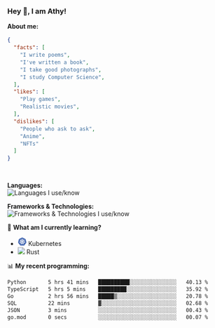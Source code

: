 ### Hey 👋, I am Athy!<br>

**About me:**


```json
{
  "facts": [
    "I write poems",
    "I've written a book",
    "I take good photographs",
    "I study Computer Science",
  ],
  "likes": [
    "Play games",
    "Realistic movies",
  ],
  "dislikes": [
    "People who ask to ask",
    "Anime",
    "NFTs"
  ]
}
```
<br>


**Languages:**<br>
![Languages I use/know](https://skillicons.dev/icons?i=py,js,html,go,lua,java)

**Frameworks & Technologies:**<br />
![Frameworks & Technologies I use/know](https://skillicons.dev/icons?i=nodejs,nextjs,ts,react,express,docker,kubernetes,mysql,postgresql,mongodb,git,github,tailwind,prisma)

📙 **What am I currently learning?**

- <img height="20" src="https://github.com/devicons/devicon/blob/master/icons/kubernetes/kubernetes-plain.svg" />  Kubernetes
- <img height="20" src="https://cdn.jsdelivr.net/gh/devicons/devicon/icons/rust/rust-plain.svg" /> Rust

📊 **My recent programming:**

<!--START_SECTION:waka-->

```text
Python       5 hrs 41 mins   ██████████░░░░░░░░░░░░░░░   40.13 %
TypeScript   5 hrs 5 mins    █████████░░░░░░░░░░░░░░░░   35.92 %
Go           2 hrs 56 mins   █████▒░░░░░░░░░░░░░░░░░░░   20.78 %
SQL          22 mins         ▓░░░░░░░░░░░░░░░░░░░░░░░░   02.68 %
JSON         3 mins          ░░░░░░░░░░░░░░░░░░░░░░░░░   00.43 %
go.mod       0 secs          ░░░░░░░░░░░░░░░░░░░░░░░░░   00.07 %
```

<!--END_SECTION:waka-->
